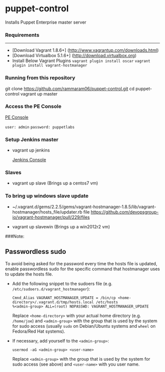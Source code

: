 # puppet-control

Installs Puppet Enterprise master server

### Requirements
***

* [Download Vagrant 1.8.6+] (http://www.vagrantup.com/downloads.html)
* [Download Virtualbox 5.1.6+] (http://download.virtualbox.org)
* Install Below Vagrant Plugins
   `vagrant plugin install oscar`
   `vagrant plugin install vagrant-hostmanager`

### Running from this repository

   git clone https://github.com/rammaram06/puppet-control.git
   cd puppet-control
   vagrant up master

### Access the PE Console

  [PE Console](https://master.devops)

  `user: admin`
  `password: puppetlabs`

### Setup Jenkins master

* vagrant up jenkins

  [Jenkins Console](http://jenkins.devops)

### Slaves

* vagrant up slave (Brings up a centos7 vm)

### To bring up windows slave update
* ~/.vagrant.d/gems/2.2.5/gems/vagrant-hostmanager-1.8.5/lib/vagrant-hostmanager/hosts_file/updater.rb file
https://github.com/devopsgroup-io/vagrant-hostmanager/pull/229/files

* vagrant up slavewin (Brings up a win2012r2 vm)

###Note:


Passwordless sudo
-----------------

To avoid being asked for the password every time the hosts file is updated,
enable passwordless sudo for the specific command that hostmanager uses to
update the hosts file.

  - Add the following snippet to the sudoers file (e.g.
    `/etc/sudoers.d/vagrant_hostmanager`):

    ```
    Cmnd_Alias VAGRANT_HOSTMANAGER_UPDATE = /bin/cp <home-directory>/.vagrant.d/tmp/hosts.local /etc/hosts
    %<admin-group> ALL=(root) NOPASSWD: VAGRANT_HOSTMANAGER_UPDATE
    ```

    Replace `<home-directory>` with your actual home directory (e.g.
    `/home/joe`) and `<admin-group>` with the group that is used by the system
    for sudo access (usually `sudo` on Debian/Ubuntu systems and `wheel`
    on Fedora/Red Hat systems).

  - If necessary, add yourself to the `<admin-group>`:

    ```
    usermod -aG <admin-group> <user-name>
    ```

    Replace `<admin-group>` with the group that is used by the system for sudo
    access (see above) and `<user-name>` with you user name.
